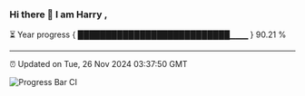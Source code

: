 ### Hi there 👋 I am Harry , 

⏳ Year progress { ███████████████████████████▁▁▁ } 90.21 %

---

⏰ Updated on Tue, 26 Nov 2024 03:37:50 GMT

![Progress Bar CI](https://github.com/duykhang68/duykhang68/workflows/Progress%20Bar%20CI/badge.svg)
